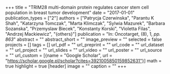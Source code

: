 +++
title = "TRIM28 multi-domain protein regulates cancer stem cell population in breast tumor development"
date = "2017-01-01"
publication_types = ["2"]
authors = ["Patrycja Czerwinska", "Parantu K Shah", "Katarzyna Tomczak", "Marta Klimczak", "Sylwia Mazurek", "Barbara Sozanska", "Przemyslaw Biecek", "Konstanty Korski", "Violetta Filas", "Andrzej Mackiewicz", "{others}"]
publication = "In: Oncotarget, (8), 1, _pp. 863_"
abstract = ""
abstract_short = ""
image_preview = ""
selected = false
projects = []
tags = []
url_pdf = ""
url_preprint = ""
url_code = ""
url_dataset = ""
url_project = ""
url_slides = ""
url_video = ""
url_poster = ""
url_source = ""
url_custom = [{name = "Google Scholar", url = "https://scholar.google.pl/scholar?cites=3921005850159852631"}]
math = true
highlight = true
[header]
image = ""
caption = ""
+++
